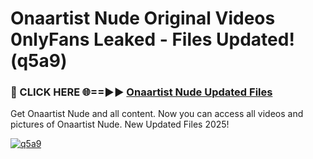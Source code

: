 # Onaartist Nude Original Videos 0nlyFans Leaked - Files Updated! (q5a9)

<h3>🔴 CLICK HERE 🌐==►► <a href="https://tinyurl.com/y5r63du9" rel="nofollow">Onaartist Nude Updated Files</a></h3>

Get Onaartist Nude and all content. Now you can access all videos and pictures of Onaartist Nude. New Updated Files 2025!

[![q5a9](https://i.imgur.com/UVo9nyh.gif)](https://tinyurl.com/y5r63du9)